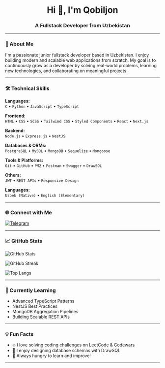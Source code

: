 <h1 align="center">Hi 👋, I'm Qobiljon</h1>
<h3 align="center">A Fullstack Developer from Uzbekistan</h3>

---

### 🚀 About Me

I'm a passionate junior fullstack developer based in Uzbekistan. I enjoy building modern and scalable web applications from scratch. My goal is to continuously grow as a developer by solving real-world problems, learning new technologies, and collaborating on meaningful projects.

---

### 🛠️ Technical Skills

**Languages:**  
`C` • `Python` • `JavaScript` • `TypeScript`

**Frontend:**  
`HTML` • `CSS` • `SCSS` • `Tailwind CSS` • `Styled Components` • `React` • `Next.js`

**Backend:**  
`Node.js` • `Express.js` • `NestJS`

**Databases & ORMs:**  
`PostgreSQL` • `MySQL` • `MongoDB` • `Sequelize` • `Mongoose`

**Tools & Platforms:**  
`Git` • `GitHub` • `PM2` • `Postman` • `Swagger` • `DrawSQL`

**Others:**  
`JWT` • `REST APIs` • `Responsive Design`

**Languages:**  
`Uzbek (Native)` • `English (Elementary)`

---

### 🌐 Connect with Me

[![Telegram](https://img.shields.io/badge/Telegram-Contact-blue?style=for-the-badge&logo=telegram)](https://t.me/Webdevelopperuz)

---

### 📈 GitHub Stats

![GitHub Stats](https://github-readme-stats.vercel.app/api?username=QobiljonDeveloper&show_icons=true&theme=tokyonight&hide=prs)

![GitHub Streak](https://github-readme-streak-stats.herokuapp.com?user=QobiljonDeveloper&theme=tokyonight&date_format=M%20j%5B%2C%20Y%5D)

![Top Langs](https://github-readme-stats.vercel.app/api/top-langs/?username=QobiljonDeveloper&layout=compact&theme=tokyonight)

---

### 🧠 Currently Learning

- Advanced TypeScript Patterns  
- NestJS Best Practices  
- MongoDB Aggregation Pipelines  
- Building Scalable REST APIs

---

### 💡 Fun Facts

- 🔥 I love solving coding challenges on LeetCode & Codewars  
- 🧩 I enjoy designing database schemas with DrawSQL  
- 🌱 Always hungry to learn and improve!

---


